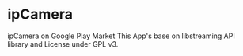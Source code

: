 # ipCamera
ipCamera on Google Play Market
This App's base on libstreaming API library and License under GPL v3.
